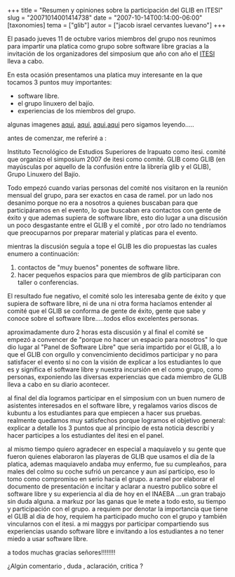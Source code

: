 +++
title = "Resumen y opiniones sobre la participación del GLIB en ITESI"
slug = "20071014001414738"
date = "2007-10-14T00:14:00-06:00"
[taxonomies]
tema = ["glib"]
autor = ["jacob israel cervantes luevano"]
+++

El pasado jueves 11 de octubre varios miembros del grupo nos reunimos
para impartir una platica como grupo sobre software libre gracias a la
invitación de los organizadores del simposium que año con año el
[ITESI](http://www.itesi.edu.mx/deflash.asp?liga=intro.asp?cve=introfoto.htm)
lleva a cabo.

En esta ocasión presentamos una platica muy interesante en la que
tocamos 3 puntos muy importantes:


-   software libre.
-   el grupo linuxero del bajío.
-   experiencias de los miembros del grupo.


algunas imagenes
[aqui](http://ministeriosjm.com/area51/~jacob/imgs/glib/itesioct1107/glibitesi07.jpg),
[aqui](http://ministeriosjm.com/area51/~jacob/imgs/glib/itesioct1107/S5030507mini.jpg),
[aqui](http://ministeriosjm.com/area51/~jacob/imgs/glib/itesioct1107/S5030510mini.jpg),[aqui](http://ministeriosjm.com/area51/~jacob/imgs/glib/itesioct1107/S5030511mini.jpg)
pero sigamos leyendo.....

<!-- more -->
antes de comenzar, me referiré a :

Instituto Tecnológico de Estudios Superiores de Irapuato como itesi.
comité que organizo el simposium 2007 de itesi como comité.
GLIB como GLIB (en mayúsculas por aquello de la confusión entre la
librería glib y el GLIB), Grupo Linuxero del Bajío.


Todo empezó cuando varias personas del comité nos visitaron en la
reunión mensual del grupo, para ser exactos en casa de ramel.
por un lado nos desanimo porque no era a nosotros a quienes buscaban
para que participáramos en el evento, lo que buscaban era contactos con
gente de éxito y que ademas supiera de software libre, esto dio lugar a
una discusión un poco desgastante entre el GLIB y el comité , por otro
lado no tendríamos que preocuparnos por preparar material y platicas
para el evento.

mientras la discusión seguía a tope el GLIB les dio propuestas las
cuales enumero a continuación:

1.  contactos de "muy buenos" ponentes de software libre.
2.  hacer pequeños espacios para que miembros de glib participaran con
    taller o conferencias.

El resultado fue negativo, el comité solo les interesaba gente de éxito
y que supiera de software libre, ni de una ni otra forma hacíamos
entender al comité que el GLIB se conforma de gente de éxito, gente que
sabe y conoce sobre el software libre.....todos ellos excelentes
personas.

aproximadamente duro 2 horas esta discusión y al final el comité se
empezó a convencer de "porque no hacer un espacio para nosotros" lo que
dio lugar al "Panel de Software Libre" que seria impartido por el GLIB,
a lo que el GLIB con orgullo y convencimiento decidimos participar y no
para satisfacer el evento si no con la visión de explicar a los
estudiantes lo que es y significa el software libre y nuestra incursión
en el como grupo, como personas, exponiendo las diversas experiencias
que cada miembro de GLIB lleva a cabo en su diario acontecer.

al final del día logramos participar en el simposium con un buen numero
de asistentes interesados en el software libre, y regalamos varios
discos de kubuntu a los estudiantes para que empiecen a hacer sus
pruebas.
realmente quedamos muy satisfechos porque logramos el objetivo general:
explicar a detalle los 3 puntos que al principio de esta noticia
describí y hacer participes a los estudiantes del itesi en el panel.

al mismo tiempo quiero agradecer en especial a maquiavelo y su gente que
fueron quienes elaboraron las playeras de GLIB que usamos el día de la
platica, ademas maquiavelo andaba muy enfermo, fue su cumpleaños, para
males del colmo su coche sufrió un percance y aun así participo, eso lo
tomo como compromiso en serio hacia el grupo.
a ramel por elaborar el documento de presentación e incitar y aclarar a
nuestro publico sobre el software libre y su experiencia al dia de hoy
en el INAEBA ...un gran trabajo sin duda alguna.
a markuz por las ganas que le mete a todo esto, su tiempo y
participación con el grupo.
a requiem por denotar la importancia que tiene el GLIB al dia de hoy,
requiem ha participado mucho con el grupo y también vincularnos con el
itesi.
a mi maggys por participar compartiendo sus experiencias usando software
libre e invitando a los estudiantes a no tener miedo a usar software
libre.

a todos muchas gracias señores!!!!!!!!

¿Algún comentario , duda , aclaración, critica ?
